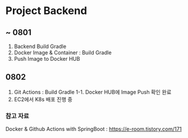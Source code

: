 # Project Backend

## ~ 0801
1. Backend Build Gradle
2. Docker Image & Container : Build Gradle
3. Push Image to Docker HUB

## 0802
1. Git Actions : Build Gradle
1-1. Docker HUB에 Image Push 확인 완료
2. EC2에서 K8s 배포 진행 중 

### 참고 자료 
Docker & Github Actions with SpringBoot : https://e-room.tistory.com/171
